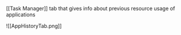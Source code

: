 [[Task Manager]] tab that gives info about previous resource usage of applications

![[AppHistoryTab.png]]